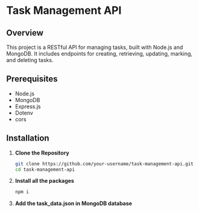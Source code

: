 # Task Management API

## Overview

This project is a RESTful API for managing tasks, built with Node.js and MongoDB. It includes endpoints for creating, retrieving, updating, marking, and deleting tasks.

## Prerequisites

- Node.js
- MongoDB
- Express.js
- Dotenv
- cors

## Installation

1. **Clone the Repository**

   ```bash
   git clone https://github.com/your-username/task-management-api.git
   cd task-management-api
   ```

2. **Install all the packages**
   ```bash
   npm i
   ```
3. **Add the task_data.json in MongoDB database**
